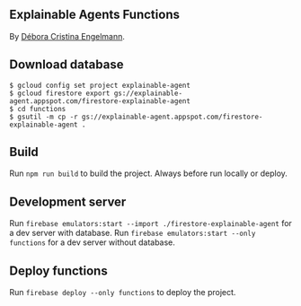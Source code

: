 ## Explainable Agents Functions

By [Débora Cristina Engelmann](https://github.com/DeboraEngelmann).



## Download database

```
$ gcloud config set project explainable-agent
$ gcloud firestore export gs://explainable-agent.appspot.com/firestore-explainable-agent
$ cd functions
$ gsutil -m cp -r gs://explainable-agent.appspot.com/firestore-explainable-agent . 
```

## Build

Run `npm run build` to build the project. Always before run locally or deploy.

## Development server

Run `firebase emulators:start --import ./firestore-explainable-agent` for a dev server with database. 
Run `firebase emulators:start --only functions` for a dev server without database.

## Deploy functions

Run `firebase deploy --only functions` to deploy the project.
